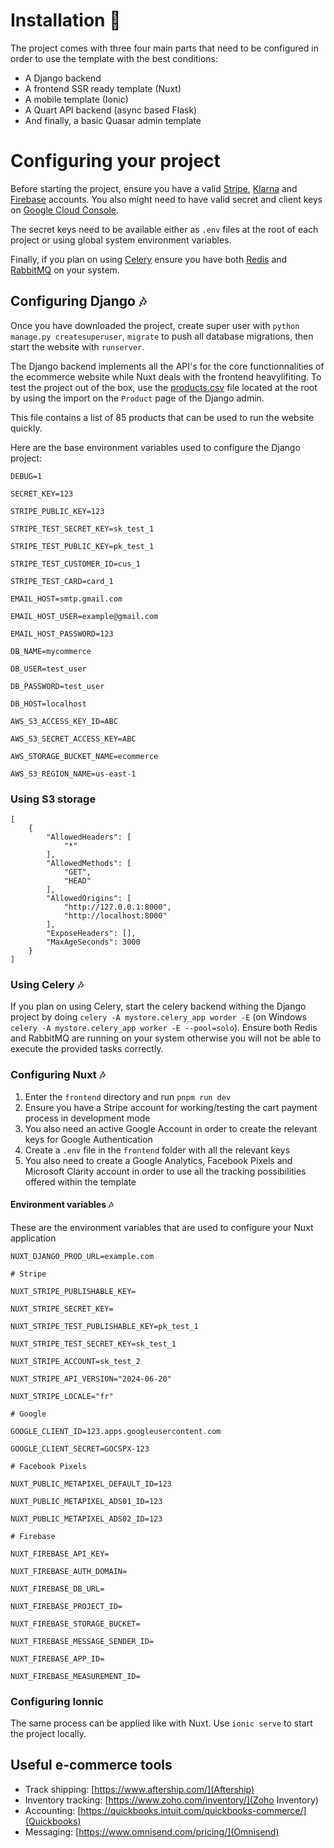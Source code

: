 # Installation 🛒

The project comes with three four main parts that need to be configured in order to use the template with the best conditions:

* A Django backend
* A frontend SSR ready template (Nuxt)
* A mobile template (Ionic)
* A Quart API backend (async based Flask)
* And finally, a basic Quasar admin template

# Configuring your project

Before starting the project, ensure you have a valid [Stripe](https://stripe.com/en-fr), [Klarna](https://www.klarna.com/) and [Firebase](https://firebase.google.com/) accounts. You also might need to have valid secret and client keys on [Google Cloud Console](https://console.cloud.google.com/).

The secret keys need to be available either as `.env` files at the root of each project or using global system environment variables.

Finally, if you plan on using [Celery](https://docs.celeryq.dev/en/stable/) ensure you have both [Redis](https://redis.io/) and [RabbitMQ](https://www.rabbitmq.com/) on your system.

## Configuring Django 🎶

Once you have downloaded the project, create super user with `python manage.py createsuperuser`, `migrate` to push all database migrations, then start the website with `runserver`.

The Django backend implements all the API's for the core functionnalities of the ecommerce website while Nuxt deals with the frontend heavylifiting. To test the project out of the box, use the [products.csv](initialize/products.csv) file located at the root by using the import on the `Product` page of the Django admin.

This file contains a list of 85 products that can be used to run the website quickly.

Here are the base environment variables used to configure the Django project:

```env
DEBUG=1

SECRET_KEY=123

STRIPE_PUBLIC_KEY=123

STRIPE_TEST_SECRET_KEY=sk_test_1

STRIPE_TEST_PUBLIC_KEY=pk_test_1

STRIPE_TEST_CUSTOMER_ID=cus_1

STRIPE_TEST_CARD=card_1

EMAIL_HOST=smtp.gmail.com

EMAIL_HOST_USER=example@gmail.com

EMAIL_HOST_PASSWORD=123

DB_NAME=mycommerce

DB_USER=test_user

DB_PASSWORD=test_user

DB_HOST=localhost

AWS_S3_ACCESS_KEY_ID=ABC 

AWS_S3_SECRET_ACCESS_KEY=ABC

AWS_STORAGE_BUCKET_NAME=ecommerce

AWS_S3_REGION_NAME=us-east-1

```

### Using S3 storage

```
[
    {
        "AllowedHeaders": [
            "*"
        ],
        "AllowedMethods": [
            "GET",
            "HEAD"
        ],
        "AllowedOrigins": [
            "http://127.0.0.1:8000",
            "http://localhost:8000"
        ],
        "ExposeHeaders": [],
        "MaxAgeSeconds": 3000
    }
]
```

### Using Celery 🎶

If you plan on using Celery, start the celery backend withing the Django project by doing `celery -A mystore.celery_app worder -E` (on Windows `celery -A mystore.celery_app worker -E --pool=solo`). Ensure both Redis and RabbitMQ are running on your system otherwise you will not be able to execute the provided tasks correctly.


### Configuring Nuxt 🎶

1. Enter the `frontend` directory and run `pnpm run dev`
2. Ensure you have a Stripe account for working/testing the cart payment process in development mode
3. You also need an active Google Account in order to create the relevant keys for Google Authentication
4. Create a `.env` file in the `frontend` folder with all the relevant keys
5. You also need to create a Google Analytics, Facebook Pixels and Microsoft Clarity account in order to use all the tracking possibilities offered within the template

#### Environment variables 🎶

These are the environment variables that are used to configure your Nuxt application

```env
NUXT_DJANGO_PROD_URL=example.com

# Stripe

NUXT_STRIPE_PUBLISHABLE_KEY=

NUXT_STRIPE_SECRET_KEY=

NUXT_STRIPE_TEST_PUBLISHABLE_KEY=pk_test_1

NUXT_STRIPE_TEST_SECRET_KEY=sk_test_1

NUXT_STRIPE_ACCOUNT=sk_test_2

NUXT_STRIPE_API_VERSION="2024-06-20"

NUXT_STRIPE_LOCALE="fr"

# Google

GOOGLE_CLIENT_ID=123.apps.googleusercontent.com

GOOGLE_CLIENT_SECRET=GOCSPX-123

# Facebook Pixels

NUXT_PUBLIC_METAPIXEL_DEFAULT_ID=123

NUXT_PUBLIC_METAPIXEL_ADS01_ID=123

NUXT_PUBLIC_METAPIXEL_ADS02_ID=123

# Firebase

NUXT_FIREBASE_API_KEY=

NUXT_FIREBASE_AUTH_DOMAIN=

NUXT_FIREBASE_DB_URL=

NUXT_FIREBASE_PROJECT_ID=

NUXT_FIREBASE_STORAGE_BUCKET=

NUXT_FIREBASE_MESSAGE_SENDER_ID=

NUXT_FIREBASE_APP_ID=

NUXT_FIREBASE_MEASUREMENT_ID=
```

### Configuring Ionnic

The same process can be applied like with Nuxt. Use `ionic serve` to start the project locally.


## Useful e-commerce tools

- Track shipping: [https://www.aftership.com/](Aftership)
- Inventory tracking: [https://www.zoho.com/inventory/](Zoho Inventory)
- Accounting: [https://quickbooks.intuit.com/quickbooks-commerce/](Quickbooks)
- Messaging: [https://www.omnisend.com/pricing/](Omnisend)
